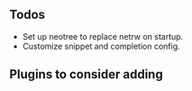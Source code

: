## Todos
- Set up neotree to replace netrw on startup.
- Customize snippet and completion config.

## Plugins to consider adding
